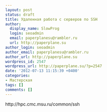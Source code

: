 ```yaml
---
layout: post
status: draft
title: Удаленная работа с серверов по SSH
author:
  display_name: SlowProg
  login: seoadmin
  email: paperplanesu@rambler.ru
  url: http://paperplane.su
author_login: seoadmin
author_email: paperplanesu@rambler.ru
author_url: http://paperplane.su
wordpress_id: 2547
wordpress_url: http://paperplane.su/?p=2547
date: '2012-07-13 11:15:39 +0400'
categories:
- Мастерская
tags: []
comments: []
---
```

<p>http:&#47;&#47;hpc.cmc.msu.ru&#47;common&#47;ssh</p>
